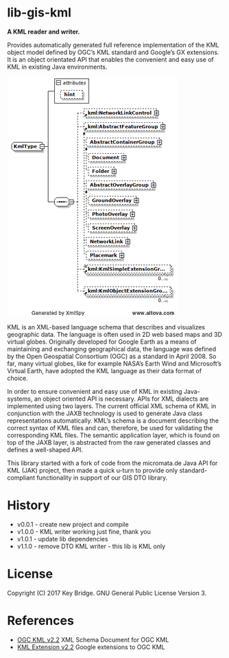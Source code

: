 # lib-gis-kml

**A KML reader and writer.**

Provides automatically generated full reference implementation of the KML object
model defined by OGC’s KML standard and Google’s GX extensions. It is an object
orientated API that enables the convenient and easy use of KML in existing Java
environments.

![KML](doc/images/kml.png)

KML is an XML-based language schema that describes and visualizes geographic
data. The language is often used in 2D web based maps and 3D virtual globes.
Originally developed for Google Earth as a means of maintaining and exchanging
geographical data, the language was defined by the Open Geospatial Consortium
(OGC) as a standard in April 2008. So far, many virtual globes, like for example
NASA’s Earth Wind and Microsoft’s Virtual Earth, have adopted the KML language
as their data format of choice.

In order to ensure convenient and easy use of KML in existing Java-systems, an
object oriented API is necessary. APIs for XML dialects are implemented using two
layers. The current official XML schema of KML in conjunction with the JAXB
technology is used to generate Java class representations automatically. KML’s
schema is a document describing the correct syntax of KML files and can, therefore,
be used for validating the corresponding KML files. The semantic application
layer, which is found on top of the JAXB layer, is abstracted from the raw generated
classes and defines a well-shaped API.

This library started with a fork of code from the micromata.de Java API for KML 
(JAK) project, then made a quick u-turn to provide only standard-compliant
functionality in support of our GIS DTO library.

# History

 * v0.0.1 - create new project and compile
 * v1.0.0 - KML writer working just fine, thank you
 * v1.0.1 - update lib dependencies
 * v1.1.0 - remove DTO KML writer - this lib is KML only

# License

Copyright (C) 2017 Key Bridge. GNU General Public License Version 3.

# References

  * [OGC KML v2.2](doc/xsd/ogckml22.xsd)  XML Schema Document for OGC KML
  * [KML Extension v2.2](doc/xsd/kml22gx.xsd)  Google extensions to OGC KML
  
  
  
